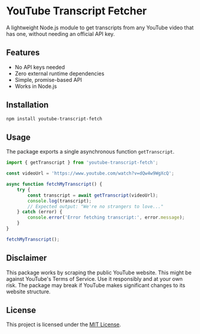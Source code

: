 # YouTube Transcript Fetcher

A lightweight Node.js module to get transcripts from any YouTube video that has one, without needing an official API key.

## Features

- No API keys needed
- Zero external runtime dependencies
- Simple, promise-based API
- Works in Node.js

## Installation

```bash
npm install youtube-transcript-fetch
```

## Usage

The package exports a single asynchronous function `getTranscript`.

```javascript
import { getTranscript } from 'youtube-transcript-fetch';

const videoUrl = 'https://www.youtube.com/watch?v=dQw4w9WgXcQ';

async function fetchMyTranscript() {
    try {
        const transcript = await getTranscript(videoUrl);
        console.log(transcript);
        // Expected output: "We're no strangers to love..."
    } catch (error) {
        console.error('Error fetching transcript:', error.message);
    }
}

fetchMyTranscript();
```

## Disclaimer

This package works by scraping the public YouTube website. This might be against YouTube's Terms of Service. Use it responsibly and at your own risk. The package may break if YouTube makes significant changes to its website structure.

## License

This project is licensed under the [MIT License](LICENSE).